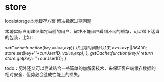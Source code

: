 # store
localstorage本地缓存方案 解决数据过期问题

本地实际应用建议绑定当前的用户，解决不能用户看到不同的缓存，可以做下适当的包装，比如：

setCache:function(key,value,exp){
    //过期时间默认1天
    exp=exp||86400;
    store.set(key+'_'+curUserID, value,exp);
},
getCache:function(key){
    return store.get(key+'_'+curUserID);
}

todo：另外还又可以尝试结合一些简单的加解密技术，来保证客户端缓存数据的相对安全，但势必会造成性能上的损失。

